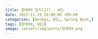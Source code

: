 ```yaml
---
title: 항해99 일지(27) - WIL
date: 2023-11-19 18:00:00 +09:00
categories: [DevOps, WIL, Spring Boot,]
tags: [항해99, WIL]
image: /assets/img/posts/항해99.png
---
```

